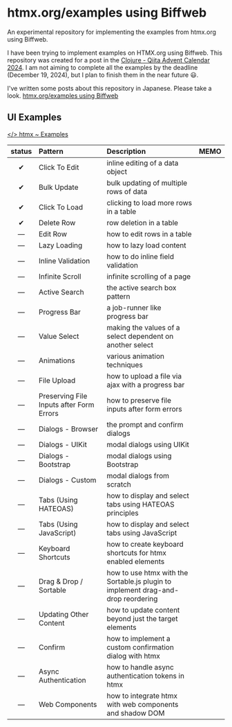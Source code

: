 # htmx.org/examples using Biffweb

An experimental repository for implementing the examples from htmx.org using Biffweb. 

I have been trying to implement examples on HTMX.org using Biffweb. This repository was created for a post in the [Clojure - Qiita Advent Calendar 2024](https://qiita.com/advent-calendar/2024/clojure_verse). I am not aiming to complete all the examples by the deadline (December 19, 2024), but I plan to finish them in the near future 😃.

I've written some posts about this repository in Japanese. Please take a look.
[htmx.org/examples using Biffweb](https://zenn.dev/shinseitaro/books/htmx-examples-using-biffweb)


## UI Examples 

[</> htmx ~ Examples](https://htmx.org/examples/#ui-examples)


| status | Pattern                                  | Description                                                                       | MEMO |
| :----: | :--------------------------------------- | :-------------------------------------------------------------------------------- | ---- |
|   ✔    | Click To Edit                            | inline editing of a data object                                                   |      |
|   ✔    | Bulk Update                              | bulk updating of multiple rows of data                                            |      |
|   ✔    | Click To Load                            | clicking to load more rows in a table                                             |      |
|   ✔    | Delete Row                               | row deletion in a table                                                           |      |
|   —    | Edit Row                                 | how to edit rows in a table                                                       |      |
|   —    | Lazy Loading                             | how to lazy load content                                                          |      |
|   —    | Inline Validation                        | how to do inline field validation                                                 |      |
|   —    | Infinite Scroll                          | infinite scrolling of a page                                                      |      |
|   —    | Active Search                            | the active search box pattern                                                     |      |
|   —    | Progress Bar                             | a job-runner like progress bar                                                    |      |
|   —    | Value Select                             | making the values of a select dependent on another select                         |      |
|   —    | Animations                               | various animation techniques                                                      |      |
|   —    | File Upload                              | how to upload a file via ajax with a progress bar                                 |      |
|   —    | Preserving File Inputs after Form Errors | how to preserve file inputs after form errors                                     |      |
|   —    | Dialogs - Browser                        | the prompt and confirm dialogs                                                    |      |
|   —    | Dialogs - UIKit                          | modal dialogs using UIKit                                                         |      |
|   —    | Dialogs - Bootstrap                      | modal dialogs using Bootstrap                                                     |      |
|   —    | Dialogs - Custom                         | modal dialogs from scratch                                                        |      |
|   —    | Tabs (Using HATEOAS)                     | how to display and select tabs using HATEOAS principles                           |      |
|   —    | Tabs (Using JavaScript)                  | how to display and select tabs using JavaScript                                   |      |
|   —    | Keyboard Shortcuts                       | how to create keyboard shortcuts for htmx enabled elements                        |      |
|   —    | Drag & Drop / Sortable                   | how to use htmx with the Sortable.js plugin to implement drag-and-drop reordering |      |
|   —    | Updating Other Content                   | how to update content beyond just the target elements                             |      |
|   —    | Confirm                                  | how to implement a custom confirmation dialog with htmx                           |      |
|   —    | Async Authentication                     | how to handle async authentication tokens in htmx                                 |      |
|   —    | Web Components                           | how to integrate htmx with web components and shadow DOM                          |      |
